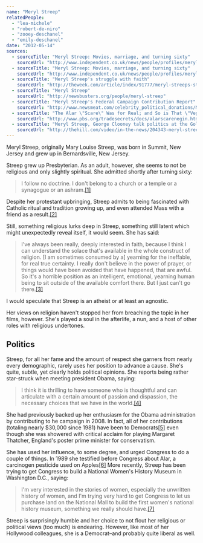 ```yaml
---
name: "Meryl Streep"
relatedPeople:
  - "lea-michele"
  - "robert-de-niro"
  - "zooey-deschanel"
  - "emily-deschanel"
date: "2012-05-14"
sources:
  - sourceTitle: "Meryl Streep: Movies, marriage, and turning sixty"
    sourceUrl: "http://www.independent.co.uk/news/people/profiles/meryl-streep-movies-marriage-and-turning-sixty-1488485.html"
  - sourceTitle: "Meryl Streep: Movies, marriage, and turning sixty"
    sourceUrl: "http://www.independent.co.uk/news/people/profiles/meryl-streep-movies-marriage-and-turning-sixty-1488485.html"
  - sourceTitle: "Meryl Streep's struggle with faith"
    sourceUrl: "http://theweek.com/article/index/91777/meryl-streeps-struggle-with-faith"
  - sourceTitle: "Meryl Streep"
    sourceUrl: "http://newsbusters.org/people/meryl-streep"
  - sourceTitle: "Meryl Streep's Federal Campaign Contribution Report"
    sourceUrl: "http://www.newsmeat.com/celebrity_political_donations/Meryl_Streep.php"
  - sourceTitle: "The Alar \"Scare\" Was for Real; and So is That \"Veggie Hate-Crime\" Movement"
    sourceUrl: "http://www.pbs.org/tradesecrets/docs/alarscarenegin.html"
  - sourceTitle: "Meryl Streep, George Clooney talk politics at the Golden Globes"
    sourceUrl: "http://thehill.com/video/in-the-news/204343-meryl-streep-george-clooney-talk-politics-at-the-golden-globes"
---
```


Meryl Streep, originally Mary Louise Streep, was born in Summit, New Jersey and grew up in Bernardsville, New Jersey.

Streep grew up Presbyterian. As an adult, however, she seems to not be religious and only slightly spiritual. She admitted shortly after turning sixty:

>I follow no doctrine. I don't belong to a church or a temple or a synagogue or an ashram.<a class="source-citation" href="http://www.independent.co.uk/news/people/profiles/meryl-streep-movies-marriage-and-turning-sixty-1488485.html" title="Meryl Streep: Movies, marriage, and turning sixty">[1]</a>

Despite her protestant upbringing, Streep admits to being fascinated with Catholic ritual and tradition growing up, and even attended Mass with a friend as a result.<a class="source-citation" href="http://www.independent.co.uk/news/people/profiles/meryl-streep-movies-marriage-and-turning-sixty-1488485.html" title="Meryl Streep: Movies, marriage, and turning sixty">[2]</a>

Still, something religious lurks deep in Streep, something still latent which might unexpectedly reveal itself, it would seem. She has said:

>I've always been really, deeply interested in faith, because I think I can understand the solace that's available in the whole construct of religion. [I am sometimes consumed by a] yearning for the ineffable, for real true certainty. I really don't believe in the power of prayer, or things would have been avoided that have happened, that are awful. So it's a horrible position as an intelligent, emotional, yearning human being to sit outside of the available comfort there. But I just can't go there.<a class="source-citation" href="http://theweek.com/article/index/91777/meryl-streeps-struggle-with-faith" title="Meryl Streep&apos;s struggle with faith">[3]</a>

I would speculate that Streep is an atheist or at least an agnostic.

Her views on religion haven't stopped her from breaching the topic in her films, however. She's played a soul in the afterlife, a nun, and a host of other roles with religious undertones.


## Politics

Streep, for all her fame and the amount of respect she garners from nearly every demographic, rarely uses her position to advance a cause. She's quite, subtle, yet clearly holds political opinions. She reports being rather star-struck when meeting president Obama, saying:

>I think it is thrilling to have someone who is thoughtful and can articulate with a certain amount of passion and dispassion, the necessary choices that we have in the world.<a class="source-citation" href="http://newsbusters.org/people/meryl-streep" title="Meryl Streep">[4]</a>

She had previously backed up her enthusiasm for the Obama administration by contributing to he campaign in 2008. In fact, all of her contributions (totaling nearly $30,000 since 1981) have been to Democrats<a class="source-citation" href="http://www.newsmeat.com/celebrity_political_donations/Meryl_Streep.php" title="Meryl Streep&apos;s Federal Campaign Contribution Report">[5]</a> even though she was showered with critical acclaim for playing Margaret Thatcher, England's poster prime minister for conservatism.

She has used her influence, to some degree, and urged Congress to do a couple of things. In 1989 she testified before Congress about Alar, a carcinogen pesticide used on Apples<a class="source-citation" href="http://www.pbs.org/tradesecrets/docs/alarscarenegin.html" title="The Alar &quot;Scare&quot; Was for Real; and So is That &quot;Veggie Hate-Crime&quot; Movement">[6]</a> More recently, Streep has been trying to get Congress to build a National Women's History Museum in Washington D.C., saying:

>I'm very interested in the stories of women, especially the unwritten history of women, and I'm trying very hard to get Congress to let us purchase land on the National Mall to build the first women's national history museum, something we really should have.<a class="source-citation" href="http://thehill.com/video/in-the-news/204343-meryl-streep-george-clooney-talk-politics-at-the-golden-globes" title="Meryl Streep, George Clooney talk politics at the Golden Globes">[7]</a>

Streep is surprisingly humble and her choice to not flout her religious or political views (too much) is endearing. However, like most of her Hollywood colleagues, she is a Democrat–and probably quite liberal as well.